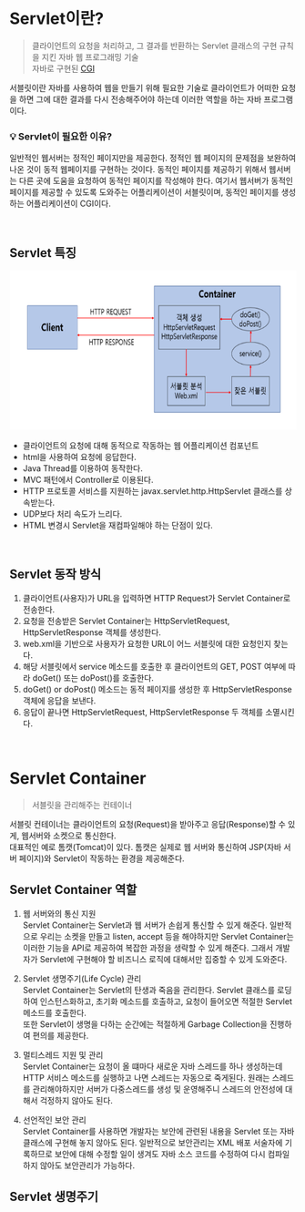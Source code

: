 # Servlet이란?
> 클라이언트의 요청을 처리하고, 그 결과를 반환하는 Servlet 클래스의 구현 규칙을 지킨 자바 웹 프로그래밍 기술<br>
> 자바로 구현된 [CGI](https://github.com/yuwltn/-/blob/main/CGI.md)

서블릿이란 자바를 사용하여 웹을 만들기 위해 필요한 기술로 클라이언트가 어떠한 요청을 하면 그에 대한 결과를 다시 전송해주어야 하는데 이러한 역할을 하는 자바 프로그램이다.


### 💡 Servlet이 필요한 이유?
일반적인 웹서버는 정적인 페이지만을 제공한다. 정적인 웹 페이지의 문제점을 보완하여 나온 것이 동적 웹페이지를 구현하는 것이다.
동적인 페이지를 제공하기 위해서 웹서버는 다른 곳에 도움을 요청하여 동적인 페이지를 작성해야 한다.
여기서 웹서버가 동적인 페이지를 제공할 수 있도록 도와주는 어플리케이션이 서블릿이며, 동적인 페이지를 생성하는 어플리케이션이 CGI이다.

<br>

## Servlet 특징
<img src = "https://github.com/yuwltn/yuwltn/blob/7248ea989fb2b36069720c77927fd5523dd8767b/servlet.PNG" width = "700" height = "280" >

* 클라이언트의 요청에 대해 동적으로 작동하는 웹 어플리케이션 컴포넌트
* html을 사용하여 요청에 응답한다.
* Java Thread를 이용하여 동작한다.
* MVC 패턴에서 Controller로 이용된다.
* HTTP 프로토콜 서비스를 지원하는 javax.servlet.http.HttpServlet 클래스를 상속받는다.
* UDP보다 처리 속도가 느리다.
* HTML 변경시 Servlet을 재컴파일해야 하는 단점이 있다.

<br>

## Servlet 동작 방식
1. 클라이언트(사용자)가 URL을 입력하면 HTTP Request가 Servlet Container로 전송한다.
2. 요청을 전송받은 Servlet Container는 HttpServletRequest, HttpServletResponse 객체를 생성한다.
3. web.xml을 기반으로 사용자가 요청한 URL이 어느 서블릿에 대한 요청인지 찾는다.
4. 해당 서블릿에서 service 메소드를 호출한 후 클라이언트의 GET, POST 여부에 따라 doGet() 또는 doPost()를 호출한다.
5. doGet() or doPost() 메소드는 동적 페이지를 생성한 후 HttpServletResponse 객체에 응답을 보낸다.
6. 응답이 끝나면 HttpServletRequest, HttpServletResponse 두 객체를 소멸시킨다.

<br>

# Servlet Container
> 서블릿을 관리해주는 컨테이너

서블릿 컨테이너는 클라이언트의 요청(Request)을 받아주고 응답(Response)할 수 있게, 웹서버와 소켓으로 통신한다.<br>
대표적인 예로 톰캣(Tomcat)이 있다. 톰캣은 실제로 웹 서버와 통신하여 JSP(자바 서버 페이지)와 Servlet이 작동하는 환경을 제공해준다.

## Servlet Container 역할
1. 웹 서버와의 통신 지원<br>
  Servlet Container는 Servlet과 웹 서버가 손쉽게 통신할 수 있게 해준다. 일반적으로 우리는 소켓을 만들고 listen, accept 등을 해야하지만 Servlet Container는 이러한 기능을 API로 제공하여 복잡한 과정을 생략할 수 있게 해준다. 그래서 개발자가 Servlet에 구현해야 할 비즈니스 로직에 대해서만 집중할 수 있게 도와준다.

2. Servlet 생명주기(Life Cycle) 관리<br>
  Servlet Container는 Servlet의 탄생과 죽음을 관리한다. Servlet 클래스를 로딩하여 인스턴스화하고, 초기화 메소드를 호출하고, 요청이 들어오면 적절한 Servlet 메소드를 호출한다.<br>
  또한 Servlet이 생명을 다하는 순간에는 적절하게 Garbage Collection을 진행하여 편의를 제공한다.

3. 멀티스레드 지원 및 관리<br>
  Servlet Container는 요청이 올 떄마다 새로운 자바 스레드를 하나 생성하는데 HTTP 서비스 메소드를 실행하고 나면 스레드는 자동으로 죽게된다. 원래는 스레드를 관리해야하지만 서버가 다중스레드를 생성 및 운영해주니 스레드의 안전성에 대해서 걱정하지 않아도 된다.
  
4. 선언적인 보안 관리<br>
  Servlet Container를 사용하면 개발자는 보안에 관련된 내용을 Servlet 또는 자바 클래스에 구현해 놓지 않아도 된다. 일반적으로 보안관리는 XML 배포 서술자에 기록하므로 보안에 대해 수정할 일이 생겨도 자바 소스 코드를 수정하여 다시 컴파일 하지 않아도 보안관리가 가능하다.
  
 
## Servlet 생명주기


